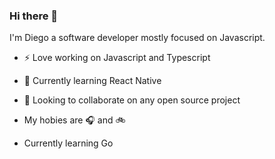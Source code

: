 ### Hi there 👋


<!--
**Dgiulian/Dgiulian** is a ✨ _special_ ✨ repository because its `README.md` (this file) appears on your GitHub profile.

Here are some ideas to get you started:

- 🤔 I’m looking for help with ...
- 💬 Ask me about ...
- 📫 How to reach me: ...

-->

I'm Diego a software developer mostly focused on Javascript.

- ⚡ Love working on Javascript and Typescript
- :iphone: Currently learning React Native 
- 👯 Looking to collaborate on any open source project
- My hobies are :headphones: and :bike: 

- Currently learning Go
